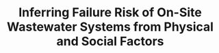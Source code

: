 ---
title: "Inferring Failure Risk of On-Site Wastewater Systems from Physical and Social Factors"
collection: publications
category: journal
permalink: /publication/water
venue: (Accepted) NPJ Clean Water, Nature Publishing, 2024
authors: '<b>Juan Nathaniel</b>, Sara Schwetschenau, Upmanu Lall'
paper: https://www.nature.com/articles/s41545-024-00417-3
code: https://github.com/juannat7/bayesian_septic
blog:
slide:
talk:
---